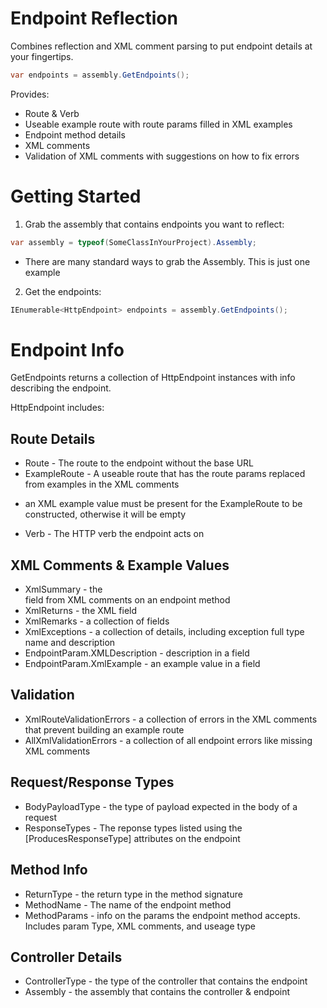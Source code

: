 # Endpoint Reflection
Combines reflection and XML comment parsing to put endpoint details at your fingertips.

```cs
var endpoints = assembly.GetEndpoints();
```

Provides:
- Route & Verb
- Useable example route with route params filled in XML examples
- Endpoint method details
- XML comments
- Validation of XML comments with suggestions on how to fix errors


# Getting Started

1. Grab the assembly that contains endpoints you want to reflect:

```cs
var assembly = typeof(SomeClassInYourProject).Assembly;
```
* There are many standard ways to grab the Assembly. This is just one example

2. Get the endpoints:

```cs
IEnumerable<HttpEndpoint> endpoints = assembly.GetEndpoints();
```

# Endpoint Info

GetEndpoints returns a collection of HttpEndpoint instances with info describing the endpoint.

HttpEndpoint includes:

## Route Details
- Route - The route to the endpoint without the base URL
- ExampleRoute - A useable route that has the route params replaced from examples in the XML comments
* an XML example value must be present for the ExampleRoute to be constructed, otherwise it will be empty
- Verb - The HTTP verb the endpoint acts on

## XML Comments & Example Values
- XmlSummary - the <summary> field from XML comments on an endpoint method
- XmlReturns - the XML <returns> field
- XmlRemarks - a collection of <remarks> fields
- XmlExceptions - a collection of <exception> details, including exception full type name and description
- EndpointParam.XMLDescription - description in a <param> field
- EndpointParam.XmlExample - an example value in a <param example="5"> field

## Validation
- XmlRouteValidationErrors - a collection of errors in the XML comments that prevent building an example route
- AllXmlValidationErrors - a collection of all endpoint errors like missing XML comments

## Request/Response Types
- BodyPayloadType - the type of payload expected in the body of a request
- ResponseTypes - The reponse types listed using the [ProducesResponseType] attributes on the endpoint

## Method Info
- ReturnType - the return type in the method signature
- MethodName - The name of the endpoint method
- MethodParams - info on the params the endpoint method accepts.  Includes param Type, XML comments, and useage type

## Controller Details
- ControllerType - the type of the controller that contains the endpoint
- Assembly - the assembly that contains the controller & endpoint
